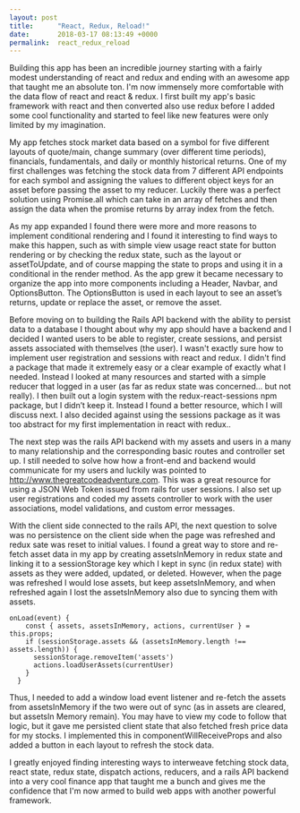 ```yaml
---
layout: post
title:      "React, Redux, Reload!"
date:       2018-03-17 08:13:49 +0000
permalink:  react_redux_reload
---
```



Building this app has been an incredible journey starting with a fairly modest understanding of react and redux and ending with an awesome app that taught me an absolute ton. I'm now immensely more comfortable with the data flow of react and react & redux. I first built my app's basic framework with react and then converted also use redux before I added some cool functionality and started to feel like new features were only limited by my imagination.

My app fetches stock market data based on a symbol for five different layouts of quote/main, change summary (over different time periods), financials, fundamentals, and daily or monthly historical returns. One of my first challenges was fetching the stock data from 7 different API endpoints for each symbol and assigning the values to different object keys for an asset before passing the asset to my reducer. Luckily there was a perfect solution using Promise.all which can take in an array of fetches and then assign the data when the promise returns by array index from the fetch.

As my app expanded I found there were more and more reasons to implement conditional rendering and I found it interesting to find ways to make this happen, such as with simple view usage react state for button rendering or by checking the redux state, such as the layout or assetToUpdate, and of course mapping the state to props and using it in a conditional in the render method. As the app grew it became necessary to organize the app into more components including a Header, Navbar, and OptionsButton. The OptionsButton is used in each layout to see an asset’s returns, update or replace the asset, or remove the asset.

Before moving on to building the Rails API backend with the ability to persist data to a database I thought about why my app should have a backend and I decided I wanted users to be able to register, create sessions, and persist assets associated with themselves (the user). I wasn't exactly sure how to implement user registration and sessions with react and redux. I didn't find a package that made it extremely easy or a clear example of exactly what I needed. Instead I looked at many resources and started with a simple reducer that logged in a user (as far as redux state was concerned... but not really). I then built out a login system with the  redux-react-sessions npm package, but I didn’t keep it. Instead I found a better resource, which I will discuss next. I also decided against using the sessions package as it was too abstract for my first implementation in react with redux.. 

The next step was the rails API backend with my assets and users in a many to many relationship and the corresponding basic routes and controller set up.  I still needed to solve how how a front-end and backend would communicate for my users and luckily was pointed to http://www.thegreatcodeadventure.com.  This was a great resource for  using a JSON Web Token issued from rails for user sessions. I also set up user registrations and coded my assets controller to work with the user associations, model validations, and custom error messages.

With the client side connected to the rails API, the next question to solve was no persistence on the client side when the page was refreshed and redux sate was reset to initial values. I found a great way to store and re-fetch asset data in my app by creating assetsInMemory in redux state and linking it to a sessionStorage key which I kept in sync (in redux state) with assets as they were added, updated, or deleted. However, when the page was refreshed I would lose assets, but keep assetsInMemory, and when refreshed again I lost the assetsInMemory also due to syncing them with assets. 

```
onLoad(event) {
    const { assets, assetsInMemory, actions, currentUser } = this.props;
    if (sessionStorage.assets && (assetsInMemory.length !== assets.length)) {
      sessionStorage.removeItem('assets')
      actions.loadUserAssets(currentUser)
    }
  }
```

Thus, I needed to add a window load event listener and re-fetch the assets from assetsInMemory if the two were out of sync (as in assets are cleared, but assetsIn Memory remain). You may have to view my code to follow that logic, but it gave me persisted client state that also fetched fresh price data for my stocks. I implemented this in componentWillReceiveProps and also added a button in each layout to refresh the stock data.

I greatly enjoyed finding interesting ways to interweave fetching stock data, react state, redux state, dispatch actions, reducers, and a rails API backend into a very cool finance app that taught me a bunch and gives me the confidence that I'm now armed to build web apps with another powerful framework.

